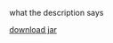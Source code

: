 what the description says

[download jar](https://github.com/pizzaboy314/aspen-node1-url-grabber/raw/master/node1urls.jar)